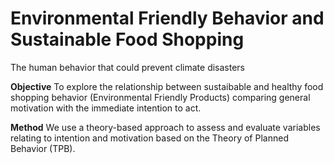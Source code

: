 # Environmental Friendly Behavior and Sustainable Food Shopping
The human behavior that could prevent climate disasters 

**Objective**
To explore the relationship between sustaibable and healthy food shopping behavior (Environmental Friendly Products) comparing general motivation with the immediate intention to act.

**Method**
We use a theory-based approach to assess and evaluate variables relating to intention and motivation based on the Theory of Planned Behavior (TPB).

